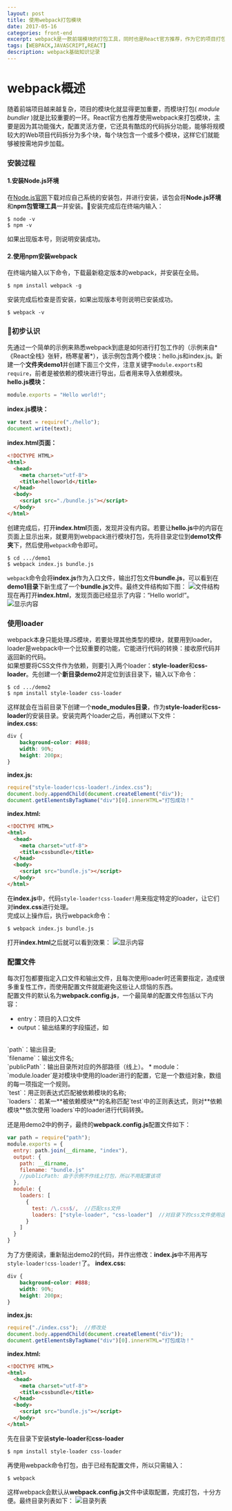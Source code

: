 ```yaml
---
layout: post
title: 使用webpack打包模块
date: 2017-05-16
categories: front-end
excerpt: webpack是一款前端模块的打包工具，同时也是React官方推荐，作为它的项目打包工具来使用。所以在学习React之前对webpack的一些基础知识进行梳理，能有助于后面更好地运用webpack来打包React模块。
tags: [WEBPACK,JAVASCRIPT,REACT]
description: webpack基础知识记录
---
```

# webpack概述
随着前端项目越来越复杂，项目的模块化就显得更加重要，而模块打包( *module bundler* )就是比较重要的一环。React官方也推荐使用webpack来打包模块，主要是因为其功能强大，配置灵活方便，它还具有酷炫的代码拆分功能，能够将规模较大的Web项目代码拆分为多个块，每个块包含一个或多个模块，这样它们就能够被按需地异步加载。

### 安装过程
#### 1.安装Node.js环境
在[Node.js官网](https://nodejs.org/en/download/)<i class="fa fa-external-link" aria-hidden="true"></i>下载对应自己系统的安装包，并进行安装，该包会将**Node.js环境**和**npm包管理工具**一并安装。安装完成后在终端内输入：
```terminal
$ node -v
$ npm -v
```
如果出现版本号，则说明安装成功。
#### 2.使用npm安装webpack
在终端内输入以下命令，下载最新稳定版本的webpack，并安装在全局。
```terminal
$ npm install webpack -g
```
安装完成后检查是否安装，如果出现版本号则说明已安装成功。
```terminal
$ webpack -v
```

### 初步认识
先通过一个简单的示例来熟悉webpack到底是如何进行打包工作的（示例来自*《React全栈》张轩，杨寒星著*），该示例包含两个模块：hello.js和index.js。新建一个**文件夹demo1**并创建下面三个文件，注意关键字`module.exports`和`require`，前者是被依赖的模块进行导出，后者用来导入依赖模块。
<br>
**hello.js模块：**
```javascript
module.exports = "Hello world!";
```
**index.js模块：**
```javascript
var text = require("./hello");
document.write(text);
```
**index.html页面：**
```html
<!DOCTYPE HTML>
<html>
  <head>
    <meta charset="utf-8">
    <title>helloworld</title>
  </head>
  <body>
    <script src="./bundle.js"></script>
  </body>
</html>
```
创建完成后，打开**index.html**页面，发现并没有内容。若要让**hello.js**中的内容在页面上显示出来，就要用到webpack进行模块打包，先将目录定位到**demo1文件夹**下，然后使用`webpack`命令即可。
```terminal
$ cd .../demo1
$ webpack index.js bundle.js
```
`webpack`命令会将**index.js**作为入口文件，输出打包文件**bundle.js**，可以看到在**demo1目录**下新生成了一个**bundle.js**文件。最终文件结构如下图：
![文件结构](http://ol8wwjflh.bkt.clouddn.com/1.png)
现在再打开**index.html**，发现页面已经显示了内容：“Hello world!”。
![显示内容](http://ol8wwjflh.bkt.clouddn.com/2.png)

### 使用loader
webpack本身只能处理JS模块，若要处理其他类型的模块，就要用到loader。loader是webpack中一个比较重要的功能，它能进行代码的转换：接收原代码并返回新的代码。
<br>
如果想要将CSS文件作为依赖，则要引入两个loader：**style-loader**和**css-loader**。先创建一个**新目录demo2**并定位到该目录下，输入以下命令：
```terminal
$ cd .../demo2
$ npm install style-loader css-loader
```
这样就会在当前目录下创建一个**node_modules目录**，作为**style-loader**和**css-loader**的安装目录。安装完两个loader之后，再创建以下文件：
<br>
**index.css:**
```css
div {
    background-color: #888;
    width: 90%;
    height: 200px;
}
```
**index.js:**
```javascript
require("style-loader!css-loader!./index.css");
document.body.appendChild(document.createElement("div"));
document.getElementsByTagName("div")[0].innerHTML="打包成功！"
```
**index.html:**
```html
<!DOCTYPE HTML>
<html>
  <head>
    <meta charset="utf-8">
    <title>cssbundle</title>
  </head>
  <body>
    <script src="bundle.js"></script>
  </body>
</html>
```
在**index.js**中，代码`style-loader!css-loader!`用来指定特定的loader，让它们对**index.css**进行处理。
<br>
完成以上操作后，执行webpack命令：
```terminal
$ webpack index.js bundle.js
```
打开**index.html**之后就可以看到效果：
![显示内容](http://ol8wwjflh.bkt.clouddn.com/3.png)

### 配置文件
每次打包都要指定入口文件和输出文件，且每次使用loader时还需要指定，造成很多重复性工作，而使用配置文件就能避免这些让人烦恼的东西。
<br>
配置文件的默认名为**webpack.config.js**，一个最简单的配置文件包括以下内容：
* entry：项目的入口文件
* output：输出结果的字段描述，如
<br>
`path`：输出目录;<br>
`filename`：输出文件名;<br>
`publicPath`：输出目录所对应的外部路径（线上）。
* module：`module.loader`是对模块中使用的loader进行的配置，它是一个数组对象，数组的每一项指定一个规则。
<br>
`test`：用正则表达式匹配被依赖模块的名称;<br>
`loaders`：若某一**被依赖模块**的名称匹配`test`中的正则表达式，则对**依赖模块**依次使用`loaders`中的loader进行代码转换。

还是用demo2中的例子，最终的**webpack.config.js**配置文件如下：
```javascript
var path = require("path");
module.exports = {
  entry: path.join(__dirname, "index"),
  output: {
    path: __dirname,
    filename: "bundle.js"
    //publicPath: 由于示例不作线上打包，所以不用配置该项
  },
  module: {
    loaders: [
      {
        test: /\.css$/,  //匹配css文件
        loaders: ["style-loader", "css-loader"]  //对目录下的css文件使用这两个loader
      }
    ]
  }
}
```
为了方便阅读，重新贴出demo2的代码，并作出修改：**index.js**中不用再写`style-loader!css-loader!`了。
**index.css:**
```css
div {
    background-color: #888;
    width: 90%;
    height: 200px;
}
```
**index.js:**
```javascript
require("./index.css");  //修改处
document.body.appendChild(document.createElement("div"));
document.getElementsByTagName("div")[0].innerHTML="打包成功！"
```
**index.html:**
```html
<!DOCTYPE HTML>
<html>
  <head>
    <meta charset="utf-8">
    <title>cssbundle</title>
  </head>
  <body>
    <script src="bundle.js"></script>
  </body>
</html>
```
先在目录下安装**style-loader**和**css-loader**
```terminal
$ npm install style-loader css-loader
```
再使用webpack命令打包，由于已经有配置文件，所以只需输入：
```terminal
$ webpack
```
这样webpack会默认从**webpack.config.js**文件中读取配置，完成打包，十分方便。最终目录列表如下：
![目录列表](http://ol8wwjflh.bkt.clouddn.com/4.png)